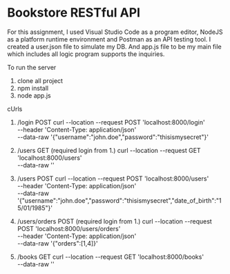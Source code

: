 # Bookstore RESTful API

For this assignment, I used Visual Studio Code as a program editor, NodeJS as a platform runtime environment and Postman as an API testing tool.
I created a user.json file to simulate my DB. And app.js file to be my main file which includes all logic program supports the inquiries.

To run the server
1. clone all project
2. npm install
3. node app.js

cUrls
1. /login POST
curl --location --request POST 'localhost:8000/login' \
--header 'Content-Type: application/json' \
--data-raw '{"username":"john.doe","password":"thisismysecret"}'

2. /users GET (required login from 1.)
curl --location --request GET 'localhost:8000/users' \
--data-raw ''

3. /users POST
curl --location --request POST 'localhost:8000/users' \
--header 'Content-Type: application/json' \
--data-raw '{"username":"john.doe","password":"thisismysecret","date_of_birth":"15/01/1985"}'

4. /users/orders POST (required login from 1.)
curl --location --request POST 'localhost:8000/users/orders' \
--header 'Content-Type: application/json' \
--data-raw '{"orders":[1,4]}'

5. /books GET
curl --location --request GET 'localhost:8000/books' \
--data-raw ''
